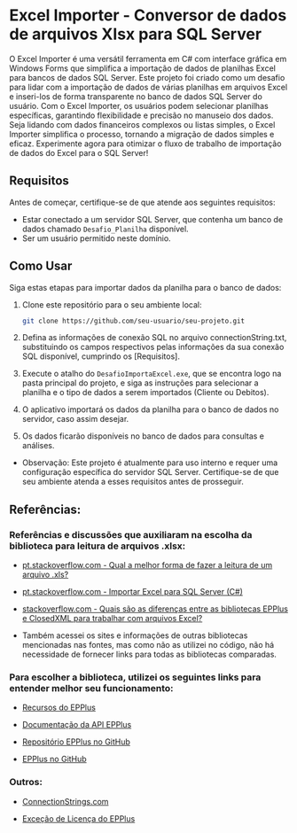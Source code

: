 # Excel Importer - Conversor de dados de arquivos Xlsx para SQL Server

O Excel Importer é uma versátil ferramenta em C# com interface gráfica em Windows Forms que simplifica a importação de dados de planilhas Excel para bancos de dados SQL Server. Este projeto foi criado como um desafio para lidar com a importação de dados de várias planilhas em arquivos Excel e inseri-los de forma transparente no banco de dados SQL Server do usuário. Com o Excel Importer, os usuários podem selecionar planilhas específicas, garantindo flexibilidade e precisão no manuseio dos dados. Seja lidando com dados financeiros complexos ou listas simples, o Excel Importer simplifica o processo, tornando a migração de dados simples e eficaz. Experimente agora para otimizar o fluxo de trabalho de importação de dados do Excel para o SQL Server!

## Requisitos

Antes de começar, certifique-se de que atende aos seguintes requisitos:

- Estar conectado a um servidor SQL Server, que contenha um banco de dados chamado `Desafio_Planilha` disponível.
- Ser um usuário permitido neste domínio.

## Como Usar

Siga estas etapas para importar dados da planilha para o banco de dados:

1. Clone este repositório para o seu ambiente local:

   ```bash
   git clone https://github.com/seu-usuario/seu-projeto.git

2. Defina as informações de conexão SQL no arquivo connectionString.txt, substituindo os campos respectivos pelas informações da sua conexão SQL disponível, cumprindo os [Requisitos].

3. Execute o atalho do `DesafioImportaExcel.exe`, que se encontra logo na pasta principal do projeto, e siga as instruções para selecionar a planilha e o tipo de dados a serem importados (Cliente ou Debitos).

4. O aplicativo importará os dados da planilha para o banco de dados no servidor, caso assim desejar.

5. Os dados ficarão disponíveis no banco de dados para consultas e análises.

- Observação: Este projeto é atualmente para uso interno e requer uma configuração específica do servidor SQL Server. Certifique-se de que seu ambiente atenda a esses requisitos antes de prosseguir.

## Referências:

### Referências e discussões que auxiliaram na escolha da biblioteca para leitura de arquivos .xlsx:

- [pt.stackoverflow.com - Qual a melhor forma de fazer a leitura de um arquivo .xls?](https://pt.stackoverflow.com/questions/15590/qual-a-melhor-forma-de-fazer-a-leitura-de-um-arquivo-xls)

- [pt.stackoverflow.com - Importar Excel para SQL Server (C#)](https://pt.stackoverflow.com/questions/121767/importar-excel-para-sql-server-c)

- [stackoverflow.com - Quais são as diferenças entre as bibliotecas EPPlus e ClosedXML para trabalhar com arquivos Excel?](https://stackoverflow.com/questions/10501528/what-are-the-differences-between-the-epplus-and-closedxml-libraries-for-working)

- Também acessei os sites e informações de outras bibliotecas mencionadas nas fontes, mas como não as utilizei no código, não há necessidade de fornecer links para todas as bibliotecas comparadas.

### Para escolher a biblioteca, utilizei os seguintes links para entender melhor seu funcionamento:

- [Recursos do EPPlus](https://epplussoftware.com/pt/Developers/Features)

- [Documentação da API EPPlus](https://epplussoftware.com/docs/5.8/api/OfficeOpenXml.html)

- [Repositório EPPlus no GitHub](https://github.com/JanKallman/EPPlus)

- [EPPlus no GitHub](https://github.com/EPPlusSoftware/EPPlus)

### Outros:

- [ConnectionStrings.com](https://www.connectionstrings.com/)

- [Exceção de Licença do EPPlus](https://www.epplussoftware.com/en/Developers/LicenseException)